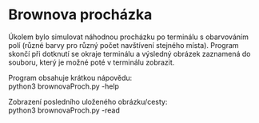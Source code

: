 # Brownova procházka

Úkolem bylo simulovat náhodnou procházku po terminálu s obarvováním polí (různé barvy pro různý počet navštívení stejného místa). Program skončí při dotknutí se okraje terminálu a výsledný obrázek zaznamená do souboru, který je možné poté v terminálu zobrazit.

Program obsahuje krátkou nápovědu:  
python3 brownovaProch.py -help

Zobrazení posledního uloženého obrázku/cesty:  
python3 brownovaProch.py -read
